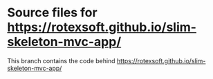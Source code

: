 # Source files for https://rotexsoft.github.io/slim-skeleton-mvc-app/

This branch contains the code behind https://rotexsoft.github.io/slim-skeleton-mvc-app/
